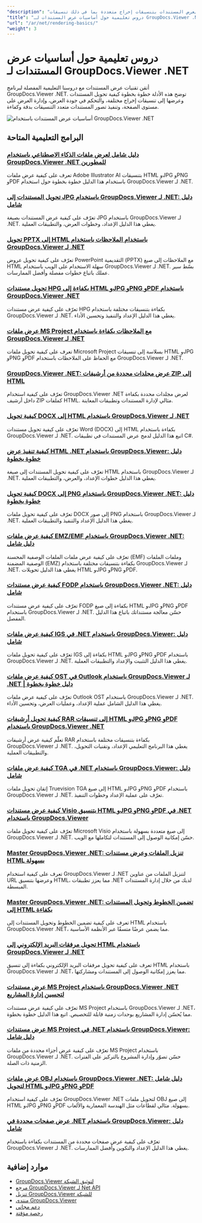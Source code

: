 ```yaml
---
"description": "دروس تعليمية كاملة لعرض المستندات بتنسيقات إخراج متعددة بما في ذلك تنسيقات HTML وPDF والصور باستخدام GroupDocs.Viewer لـ .NET."
"title": "دروس تعليمية حول أساسيات عرض المستندات لـ GroupDocs.Viewer .NET"
"url": "/ar/net/rendering-basics/"
"weight": 3
---
```


# دروس تعليمية حول أساسيات عرض المستندات لـ GroupDocs.Viewer .NET

أتقن تقنيات عرض المستندات مع دروسنا التعليمية المفصلة لبرنامج GroupDocs.Viewer .NET. توضح هذه الأدلة خطوة بخطوة كيفية تحويل المستندات وعرضها إلى تنسيقات إخراج مختلفة، والتحكم في جودة العرض، وإدارة العرض على مستوى الصفحة، وتنفيذ تصور المستندات متعدد التنسيقات بدقة وكفاءة.

![أساسيات عرض المستندات باستخدام GroupDocs.Viewer .NET](/viewer/rendering-basics/image.png)

## البرامج التعليمية المتاحة

### [دليل شامل لعرض ملفات الذكاء الاصطناعي باستخدام GroupDocs.Viewer .NET للمطورين](./render-ai-groupdocs-viewer-net-guide/)
تعرف على كيفية عرض ملفات Adobe Illustrator AI بتنسيقات HTML وJPG وPNG وPDF باستخدام هذا الدليل خطوة بخطوة حول استخدام GroupDocs.Viewer لـ .NET.

### [تحويل المستندات إلى JPG باستخدام GroupDocs.Viewer لـ .NET: دليل شامل](./render-documents-jpg-groupdocs-viewer-dotnet/)
تعرّف على كيفية عرض المستندات بصيغة JPG باستخدام GroupDocs.Viewer لـ .NET. يغطي هذا الدليل الإعداد، وخطوات العرض، والتطبيقات العملية.

### [تحويل PPTX إلى HTML باستخدام الملاحظات باستخدام GroupDocs.Viewer لـ .NET](./render-pptx-notes-html-groupdocs-viewer-net/)
تعرّف على كيفية تحويل عروض PowerPoint التقديمية (PPTX) مع الملاحظات إلى صيغ HTML سهلة الاستخدام على الويب باستخدام GroupDocs.Viewer لـ .NET. بسّط سير عملك باتباع خطوات مفصلة وأفضل الممارسات.

### [تحويل مستندات HPG بكفاءة إلى HTML وJPG وPNG وPDF باستخدام GroupDocs.Viewer .NET](./groupdocs-viewer-net-hpg-rendering-guide/)
تعرّف على كيفية عرض مستندات HPG بكفاءة بتنسيقات مختلفة باستخدام GroupDocs.Viewer لـ .NET. يغطي هذا الدليل الإعداد والتنفيذ وتحسين الأداء.

### [عرض ملفات MS Project مع الملاحظات بكفاءة باستخدام GroupDocs.Viewer لـ .NET](./groupdocs-viewer-ms-project-notes-conversion/)
تعرف على كيفية تحويل ملفات Microsoft Project بسلاسة إلى تنسيقات HTML وJPG وPNG وPDF مع الحفاظ على الملاحظات باستخدام GroupDocs.Viewer لـ .NET.

### [GroupDocs.Viewer .NET: عرض مجلدات محددة من أرشيفات ZIP إلى HTML](./groupdocs-viewer-dotnet-render-zip-folders-html/)
تعرّف على كيفية استخدام GroupDocs.Viewer .NET لعرض مجلدات محددة بكفاءة داخل أرشيف ZIP كملفات HTML. مثالي لإدارة المستندات وتطبيقات المعاينة.

### [كيفية تحويل DOCX إلى HTML باستخدام GroupDocs.Viewer لـ .NET](./render-docx-html-groupdocs-viewer-dotnet/)
تعرّف على كيفية تحويل مستندات Word (DOCX) إلى HTML بكفاءة باستخدام GroupDocs.Viewer لـ .NET. اتبع هذا الدليل لدمج عرض المستندات في تطبيقات C#.

### [كيفية تنفيذ عرض HTML .NET باستخدام GroupDocs.Viewer: دليل خطوة بخطوة](./implement-net-html-rendering-groupdocs-viewer/)
تعرّف على كيفية تحويل المستندات إلى صيغة HTML باستخدام GroupDocs.Viewer لـ .NET. يغطي هذا الدليل خطوات الإعداد، والعرض، والتطبيقات العملية.

### [كيفية تحويل DOCX إلى PNG باستخدام GroupDocs.Viewer .NET: دليل خطوة بخطوة](./render-docx-png-groupdocs-viewer-net/)
تعرّف على كيفية تحويل ملفات DOCX إلى صور PNG باستخدام GroupDocs.Viewer لـ .NET. يغطي هذا الدليل الإعداد والتنفيذ والتطبيقات العملية.

### [كيفية عرض ملفات EMZ/EMF باستخدام GroupDocs.Viewer .NET: دليل شامل](./render-emz-emf-groupdocs-viewer-dotnet/)
تعرّف على كيفية عرض ملفات الملفات الوصفية المحسنة (EMF) وملفات الملفات الوصفية المضمنة (EMZ) بكفاءة بتنسيقات مختلفة باستخدام GroupDocs.Viewer لـ .NET. يغطي هذا الدليل تحويلات HTML وJPG وPNG وPDF.

### [كيفية عرض مستندات FODP باستخدام GroupDocs.Viewer .NET: دليل شامل](./render-fodp-documents-groupdocs-viewer-net/)
تعرّف على كيفية عرض مستندات FODP بكفاءة إلى صيغ HTML وJPG وPNG وPDF باستخدام GroupDocs.Viewer لـ .NET. حسّن معالجة مستنداتك باتباع هذا الدليل المفصل.

### [كيفية عرض ملفات IGS في .NET باستخدام GroupDocs.Viewer: دليل شامل](./render-igs-files-groupdocs-viewer-dotnet/)
تعرّف على كيفية تحويل ملفات IGS بكفاءة إلى HTML وJPG وPNG وPDF باستخدام GroupDocs.Viewer لـ .NET. يغطي هذا الدليل التثبيت والإعداد والتطبيقات العملية.

### [كيفية عرض ملفات OST في Outlook باستخدام GroupDocs.Viewer لـ .NET | دليل خطوة بخطوة](./render-outlook-ost-groupdocs-viewer-net/)
تعرّف على كيفية عرض ملفات Outlook OST باستخدام GroupDocs.Viewer لـ .NET. يغطي هذا الدليل الشامل عملية الإعداد، وعمليات العرض، وتحسين الأداء.

### [كيفية تحويل أرشيفات RAR إلى تنسيقات HTML وJPG وPNG وPDF باستخدام GroupDocs.Viewer .NET](./rendering-rar-archives-using-groupdocs-viewer-net/)
تعلّم كيفية عرض أرشيفات RAR بكفاءة بتنسيقات مختلفة باستخدام GroupDocs.Viewer لـ .NET. يغطي هذا البرنامج التعليمي الإعداد، وتقنيات التحويل، والتطبيقات العملية.

### [كيفية عرض ملفات TGA في .NET باستخدام GroupDocs.Viewer: دليل شامل](./render-tga-files-dotnet-groupdocs-viewer/)
إتقان تحويل ملفات Truevision TGA إلى صيغ HTML وJPG وPNG وPDF باستخدام GroupDocs.Viewer لـ .NET. تعرّف على عملية الإعداد وخطوات التنفيذ.

### [كيفية عرض مستندات Visio بتنسيق HTML وJPG وPNG وPDF في .NET باستخدام GroupDocs.Viewer](./groupdocs-viewer-dotnet-render-visio-documents-html-jpg-png-pdf/)
تعرّف على كيفية تحويل ملفات Microsoft Visio إلى صيغ متعددة بسهولة باستخدام GroupDocs.Viewer لـ .NET. حسّن إمكانية الوصول إلى المستندات لتكاملها مع الويب.

### [Master GroupDocs.Viewer .NET: تنزيل الملفات وعرض مستندات HTML بسهولة](./mastering-groupdocs-viewer-net-file-download-html-rendering/)
تعرف على كيفية استخدام GroupDocs.Viewer لـ .NET لتنزيل الملفات من عناوين URL وعرضها بتنسيق HTML، مما يعزز تطبيقات .NET لديك من خلال إدارة المستندات المبسطة.

### [Master GroupDocs.Viewer .NET: تضمين الخطوط وتحويل المستندات إلى HTML بكفاءة](./embed-fonts-convert-docs-groupdocs-viewer-net/)
تعرف على كيفية تضمين الخطوط وتحويل المستندات إلى HTML باستخدام GroupDocs.Viewer .NET، مما يضمن عرضًا متسقًا عبر الأنظمة الأساسية.

### [تحويل مرفقات البريد الإلكتروني إلى HTML باستخدام GroupDocs.Viewer لـ .NET](./render-email-attachments-html-groupdocs-viewer-net/)
تعرف على كيفية تحويل مرفقات البريد الإلكتروني بكفاءة إلى تنسيق HTML باستخدام GroupDocs.Viewer لـ .NET، مما يعزز إمكانية الوصول إلى المستندات ومشاركتها.

### [عرض مستندات MS Project باستخدام GroupDocs.Viewer .NET لتحسين إدارة المشاريع](./render-ms-project-docs-groupdocs-viewer-net/)
تعرّف على كيفية عرض مستندات MS Project باستخدام GroupDocs.Viewer لـ .NET، مما يُحسّن إدارة المشاريع بوحدات زمنية قابلة للتخصيص. اتبع هذا الدليل خطوة بخطوة.

### [عرض مستندات MS Project في .NET باستخدام GroupDocs.Viewer: دليل شامل](./render-ms-project-dotnet-groupdocs-viewer/)
تعرّف على كيفية عرض أجزاء محددة من ملفات MS Project باستخدام GroupDocs.Viewer لـ .NET. حسّن تصوّر وإدارة المشروع بالتركيز على الفترات الزمنية ذات الصلة.

### [عرض ملفات OBJ باستخدام GroupDocs.Viewer .NET: دليل شامل لتحويل HTML وJPG وPNG وPDF](./render-obj-files-groupdocs-viewer-net/)
تعرّف على كيفية استخدام GroupDocs.Viewer .NET لتحويل ملفات OBJ إلى صيغ HTML وJPG وPNG وPDF بسهولة. مثالي لقطاعات مثل الهندسة المعمارية والألعاب.

### [عرض صفحات محددة في .NET باستخدام GroupDocs.Viewer: دليل شامل](./groupdocs-viewer-net-rendering-pages-guide/)
تعرّف على كيفية عرض صفحات محددة من المستندات بكفاءة باستخدام GroupDocs.Viewer لـ .NET. يغطي هذا الدليل الإعداد والتكوين وأفضل الممارسات.

## موارد إضافية

- [GroupDocs.Viewer لتوثيق الشبكة](https://docs.groupdocs.com/viewer/net/)
- [مرجع GroupDocs.Viewer لـ Net API](https://reference.groupdocs.com/viewer/net/)
- [تنزيل GroupDocs.Viewer للشبكة](https://releases.groupdocs.com/viewer/net/)
- [منتدى GroupDocs.Viewer](https://forum.groupdocs.com/c/viewer/9)
- [دعم مجاني](https://forum.groupdocs.com/)
- [رخصة مؤقتة](https://purchase.groupdocs.com/temporary-license/)